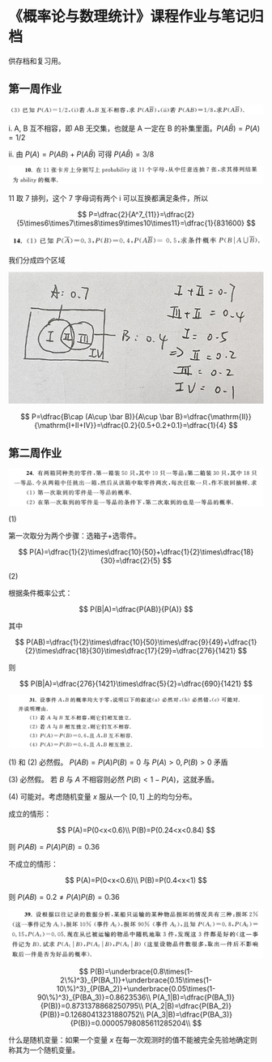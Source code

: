 # 《概率论与数理统计》课程作业与笔记归档

供存档和复习用。

## 第一周作业

![alt text](image-11.png)

i. A, B 互不相容，即 AB 无交集，也就是 A 一定在 B 的补集里面。$P(A\bar B)=P(A)=1/2$

ii. 由 $P(A)=P(AB)+P(A\bar B)$ 可得 $P(A\bar B)=3/8$

![alt text](image-12.png)

11 取 7 排列，这个 7 字母词有两个 i 可以互换都满足条件，所以

$$
P=\dfrac{2}{A^7_{11}}=\dfrac{2}{5\times6\times7\times8\times9\times10\times11}=\dfrac{1}{831600}
$$

![alt text](image-13.png)

我们分成四个区域

![alt text](image-14.png)

$$
P=\dfrac{B\cap (A\cup \bar B)}{A\cup \bar B}=\dfrac{\mathrm{II}}{\mathrm{I+II+IV}}=\dfrac{0.2}{0.5+0.2+0.1}=\dfrac{1}{4}
$$

## 第二周作业

![alt text](image-19.png)

(1)

第一次取分为两个步骤：选箱子+选零件。

$$
P(A)=\dfrac{1}{2}\times\dfrac{10}{50}+\dfrac{1}{2}\times\dfrac{18}{30}=\dfrac{2}{5}
$$

(2)

根据条件概率公式：

$$
P(B|A)=\dfrac{P(AB)}{P(A)}
$$

其中

$$
P(AB)=\dfrac{1}{2}\times\dfrac{10}{50}\times\dfrac{9}{49}+\dfrac{1}{2}\times\dfrac{18}{30}\times\dfrac{17}{29}=\dfrac{276}{1421}
$$

则

$$
P(B|A)=\dfrac{276}{1421}\times\dfrac{5}{2}=\dfrac{690}{1421}
$$

![alt text](image-20.png)

(1) 和 (2) 必然假。 $P(AB)=P(A)P(B)=0$ 与 $P(A)>0, P(B)>0$ 矛盾

(3) 必然假。 若 $B$ 与 $A$ 不相容则必然 $P(B)<1-P(A)$，这就矛盾。

(4) 可能对。考虑随机变量 $x$ 服从一个 $[0,1]$ 上的均匀分布。

成立的情形：

$$
P(A)=P(0<x<0.6)\\
P(B)=P(0.24<x<0.84)
$$

则 $P(AB)=P(A)P(B)=0.36$

不成立的情形：

$$
P(A)=P(0<x<0.6)\\
P(B)=P(0.4<x<1)
$$

则 $P(AB)=0.2\neq P(A)P(B)=0.36$

![alt text](image-21.png)

$$
P(B)=\underbrace{0.8\times(1-2\%)^3}_{P(BA_1)}+\underbrace{0.15\times(1-10\%)^3}_{P(BA_2)}+\underbrace{0.05\times(1-90\%)^3}_{P(BA_3)}=0.8623536\\
P(A_1|B)=\dfrac{P(BA_1)}{P(B)}=0.8731378868250795\\
P(A_2|B)=\dfrac{P(BA_2)}{P(B)}=0.12680413231880752\\
P(A_3|B)=\dfrac{P(BA_3)}{P(B)}=0.00005798085611285204\\
$$

什么是随机变量：如果一个变量 $x$ 在每一次观测时的值不能被完全先验地确定则称其为一个随机变量。
